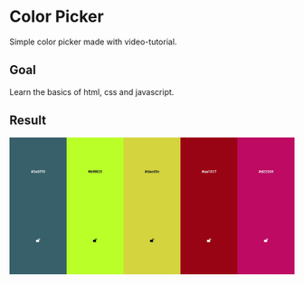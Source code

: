 # Color Picker

Simple color picker made with video-tutorial.

## Goal

Learn the basics of html, css and javascript.

## Result

![GIF](./materials/presentation.gif)
